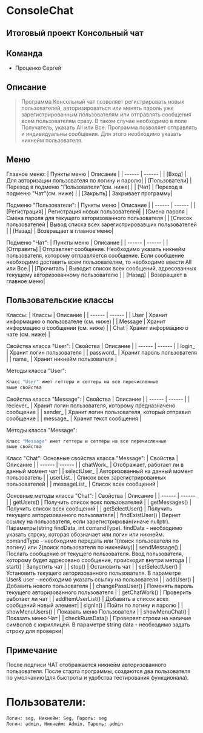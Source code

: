 # ConsoleChat
## Итоговый проект Консольный чат

## Команда
- Проценко Сергей

## Описание

> Программа Консольный чат позволяет регистрировать новых пользователей, авторизироваться или менять пароль уже зарегистрированным пользователям или 
отправлять сообщения всем пользователям сразу. В таком случае необходимо в поле Получатель, указать All или Все. Программа позволяет отправлять и индивидуальны 
сообщения. Для этого необходимо указать никнейм пользователя. 

## Меню
Главное меню:
| Пункты меню | Описание |
| ------ | ------ |
| [Вход] | Для авторизации пользователя по логину и паролю|
| [Пользователи] | Переход в подменю "Пользователи"(см. ниже) |
| [Чат] | Переход в подменю "Чат"(см. ниже) |
| [Закрыть] | Закрывает программу|

Подменю "Пользователи":
| Пункты меню | Описание |
| ------ | ------ |
| [Регистрация] | Регистрация новых пользователей|
| [Смена пароля | Смена пароля для текущего авторизованного пользователя |
| [Список пользователей | Вывод списка всех зарегистрировавших пользователей |
| [Назад] | Возвращает в главное меню|

Подменю "Чат":
| Пункты меню | Описание |
| ------ | ------ |
| [Отправить] | Отправляет сообщение. Необходимо указать никнейм пользователя, которому отправляется сообщение. Если сообщение необходимо доставить всем пользователям, то необходимо ввести All или Все.|
| [Прочитать | Выводит список всех сообщений, адресованных текущему авторизованному пользователю |
| [Назад] | Возвращает в главное меню|

## Пользовательские классы
Классы:
| Классы | Описание |
| ------ | ------ |
| User | Хранит информацию о пользователе (см. ниже) |
| Message | Хранит информацию о сообщении (см. ниже) |
| Chat | Хранит информацию о чате (см. ниже) |

Свойства класса "User":
| Свойства | Описание |
| ------ | ------ |
| login_ | Хранит логин пользователя |
| password_ | Хранит пароль пользователя |
| name_ | Хранит никнейм пользователя |

Методы класса "User":
```sh
Класс "User" имет геттеры и сеттеры на все перечисленные 
выше свойства
```

Свойства класса "Message":
| Свойства | Описание |
| ------ | ------ |
| reciever_ | Хранит логин пользователя, которому предназначено сообщение |
| sender_ | Хранит логин пользователя, который отправил сообщение |
| message_ | Хранит текст сообщения |

Методы класса "Message":
```sh
Класс "Message" имет геттеры и сеттеры на все перечисленные 
выше свойства
```

Класс "Chat":
Основные свойства класса "Message":
| Свойства | Описание |
| ------ | ------ |
| chatWork_ | Отображает, работает ли в данный момент чат |
| selectUser_ | Авторизованный на данный момент пользователь |
| userList_ | Список всех зарегистрированных пользователей |
| messageList_ | Список всех сообщений |

Основные методы класса "Chat":
| Свойства | Описание |
| ------ | ------ |
| getUsers() | Получить список всех пользователей |
| getMessages() | Получить список всех сообщений |
| getSelectUser() | Получить текущего авторизованного пользователя|
| findExistUser() | Вернет ссылку на пользователя, если зарегистрирован(иначе nullptr). Параметры(string findData, int comandType). findData - необходимо указать строку, которая обозначает или логин или никнейм. comandType - необходимо передать или 1(поиск пользователя по логину) или 2(поиск пользователя по никнейму)|
| sendMessage() | Послать сообщение от текущего пользователя. Ввод пользователя, которому будет адресовано сообщение, происходит внутри метода |
| start() | Запустить чат |
| stop() | Остановить чат |
| setSelectUser() | Установить текущего авторизованного пользователя. В параметре User& user - необходимо указать ссылку на пользователя |
| addUser() | Добавить нового пользователя |
| changePassUser() | Поменять пароль текущего авторизованного пользователя |
| getChatWork() | Проверить работает ли чат |
| addItemUserList() | Добавить в список всех сообщений новый элемент|
| signIn() | Пойти по логину и паролю |
| showMenuUsers() | Показать меню Пользователи |
| showMenuChat() | Показать меню Чат |
| cheсkRussData() | Проверяет строки на наличие символов с кириллицей. В параметре string data - необходимо задать строку для проверки|
## Примечание
После подписи ЧАТ отображается никнейм авторизованного пользователя.
После старта программы, создаются два пользователя по умолчанию(для быстроты и удобства тестирования функционала).
# Пользователи:
```sh
Логин: seg, Никнейм: Seg, Пароль: seg
Логин: admin, Никнейм: Admin, Пароль: admin
```
